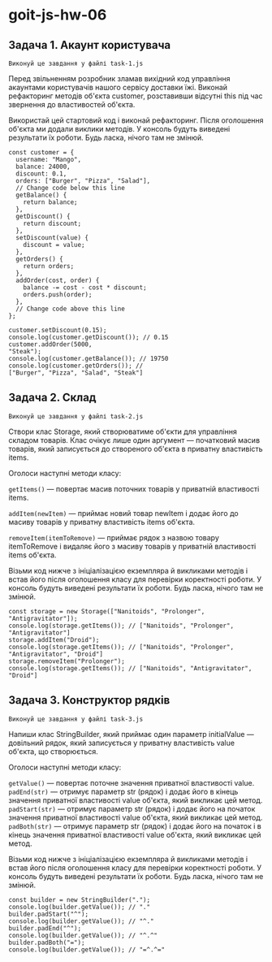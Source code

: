 # goit-js-hw-06

## Задача 1. Акаунт користувача

`Виконуй це завдання у файлі task-1.js`

Перед звільненням розробник зламав вихідний код управління акаунтами користувачів нашого сервісу
доставки їжі. Виконай рефакторинг методів об'єкта customer, розставивши відсутні this під час
звернення до властивостей об'єкта.

Використай цей стартовий код і виконай рефакторинг. Після оголошення об'єкта ми додали виклики
методів. У консоль будуть виведені результати їх роботи. Будь ласка, нічого там не змінюй.

```
const customer = {
  username: "Mango",
  balance: 24000,
  discount: 0.1,
  orders: ["Burger", "Pizza", "Salad"],
  // Change code below this line
  getBalance() {
    return balance;
  },
  getDiscount() {
    return discount;
  },
  setDiscount(value) {
    discount = value;
  },
  getOrders() {
    return orders;
  },
  addOrder(cost, order) {
    balance -= cost - cost * discount;
    orders.push(order);
  },
  // Change code above this line
};
```

```
customer.setDiscount(0.15);
console.log(customer.getDiscount()); // 0.15
customer.addOrder(5000,
"Steak");
console.log(customer.getBalance()); // 19750
console.log(customer.getOrders()); //
["Burger", "Pizza", "Salad", "Steak"]
```

## Задача 2. Склад

`Виконуй це завдання у файлі task-2.js`

Створи клас Storage, який створюватиме об'єкти для управління складом товарів. Клас очікує лише один
аргумент — початковий масив товарів, який записується до створеного об'єкта в приватну властивість
items.

Оголоси наступні методи класу:

`getItems()` — повертає масив поточних товарів у приватній властивості items.

`addItem(newItem)` — приймає новий товар newItem і додає його до масиву товарів у приватну
властивість items об'єкта.

`removeItem(itemToRemove)` — приймає рядок з назвою товару itemToRemove і видаляє його з масиву
товарів у приватній властивості items об'єкта.

Візьми код нижче з ініціалізацією екземпляра й викликами методів і встав його після оголошення класу
для перевірки коректності роботи. У консоль будуть виведені результати їх роботи. Будь ласка, нічого
там не змінюй.

```
const storage = new Storage(["Nanitoids", "Prolonger", "Antigravitator"]);
console.log(storage.getItems()); // ["Nanitoids", "Prolonger", "Antigravitator"]
storage.addItem("Droid");
console.log(storage.getItems()); // ["Nanitoids", "Prolonger", "Antigravitator", "Droid"]
storage.removeItem("Prolonger");
console.log(storage.getItems()); // ["Nanitoids", "Antigravitator", "Droid"]
```

## Задача 3. Конструктор рядків

`Виконуй це завдання у файлі task-3.js`

Напиши клас StringBuilder, який приймає один параметр initialValue — довільний рядок, який
записується у приватну властивість value об'єкта, що створюється.

Оголоси наступні методи класу:

`getValue()` — повертає поточне значення приватної властивості value. `padEnd(str)` — отримує
параметр str (рядок) і додає його в кінець значення приватної властивості value об'єкта, який
викликає цей метод. `padStart(str)` — отримує параметр str (рядок) і додає його на початок значення
приватної властивості value об'єкта, який викликає цей метод. `padBoth(str)` — отримує параметр str
(рядок) і додає його на початок і в кінець значення приватної властивості value об'єкта, який
викликає цей метод.

Візьми код нижче з ініціалізацією екземпляра й викликами методів і встав його після оголошення класу
для перевірки коректності роботи. У консоль будуть виведені результати їх роботи. Будь ласка, нічого
там не змінюй.

```
const builder = new StringBuilder(".");
console.log(builder.getValue()); // "."
builder.padStart("^");
console.log(builder.getValue()); // "^."
builder.padEnd("^");
console.log(builder.getValue()); // "^.^"
builder.padBoth("=");
console.log(builder.getValue()); // "=^.^="
```
